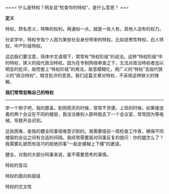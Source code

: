 


==== 什么是特权？网友说”检查你的特权“，是什么意思？  ===


**定义**

特权，顾名思义，特殊的权利。再通俗一点，就是一些人有，其他人没有的权力。

社会学中，特权专指个人因为某些社会身份带来的特权。比如说男性特权，白人特权，中产阶级特权。

这边我们要注意，简体中文语境下，常常有“特权阶级”的说法。这种“特权阶级”中的特权，狭义的指代政治特权。因为在专制网络审查之下，无法对政治特权者加以明显的批评。故而套上“特权阶级”的用法，故意模糊化，用广义的“特权”去指代狭义的“政治特权”，暗含批评的意思。我们这篇文章对特权，不采用这种狭义的理解。

**我们常常****忽略****自己的特权**

****

举一个例子吧，我的膝盖，到阴雨天的时候，常常不灵便。上班的时候，如果接连着的两个会议在不同的楼层，我没法像别人那样跑去下一个会议室，常常因为等电梯，导致开会迟到。

这些困难，是我的健全同事很难意识到的。我需要提前一周检查工作表，确保不同楼层的会议之间有合适的间隔。我经常需要面对同事反复的提问：你的腿怎么了？我需要礼貌而有技巧的拒绝同事“一起走楼梯上下楼”的邀请。

健全，对我的大部分同事来说，是不需要思考的事情。

特权的变动

特权的面向和层级

特权的交叉性